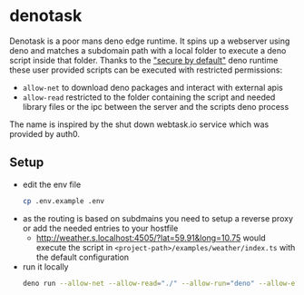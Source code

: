 # denotask
Denotask is a poor mans deno edge runtime. It spins up a webserver using deno and matches a subdomain path with a local folder to execute a deno script inside that folder.
Thanks to the ["secure by default"]((https://deno.land/manual/basics/permissions)) deno runtime these user provided scripts can be executed with restricted permissions:
- `allow-net` to download deno packages and interact with external apis
- `allow-read` restricted to the folder containing the script and needed library files or the ipc between the server and the scripts deno process

The name is inspired by the shut down webtask.io service which was provided by auth0.

## Setup
- edit the env file
    ```bash
    cp .env.example .env
    ```
- as the routing is based on subdmains you need to setup a reverse proxy or add the needed entries to your hostfile
    - http://weather.s.localhost:4505/?lat=59.91&long=10.75 would execute the script in `<project-path>/examples/weather/index.ts` with the default configuration
- run it locally
    ```bash
    deno run --allow-net --allow-read="./" --allow-run="deno" --allow-env="HOSTNAME,PORT,WS_HOSTNAME,WS_PORT,FUNCTIONS_SUBDOMAIN,LOCAL_TASK_DIR" index.ts
    ```